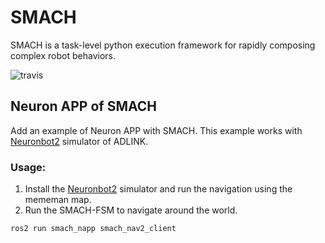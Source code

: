 SMACH
=====

SMACH is a task-level python execution framework for rapidly composing complex
robot behaviors.

![travis](https://travis-ci.org/jbohren/executive_smach.svg?branch=master)

## Neuron APP of SMACH
Add an example of Neuron APP with SMACH. This example works with [Neuronbot2](https://github.com/Adlink-ROS/neuronbot2) simulator of ADLINK. 

### Usage:
1. Install the [Neuronbot2](https://github.com/Adlink-ROS/neuronbot2) simulator and run the navigation using the mememan map.
2. Run the SMACH-FSM to navigate around the world.
```bash
ros2 run smach_napp smach_nav2_client 
```